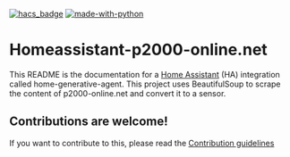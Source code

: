 [![hacs_badge](https://img.shields.io/badge/HACS-Default-orange.svg)](https://github.com/custom-components/hacs)  [![made-with-python](https://img.shields.io/badge/Made%20with-Python-1f425f.svg)](https://www.python.org/)

# Homeassistant-p2000-online.net

This README is the documentation for a [Home Assistant](https://www.home-assistant.io/) (HA) integration called home-generative-agent. This project uses BeautifulSoup to scrape the content of p2000-online.net and convert it to a sensor. 
<!---->

## Contributions are welcome!

If you want to contribute to this, please read the [Contribution guidelines](CONTRIBUTING.md)